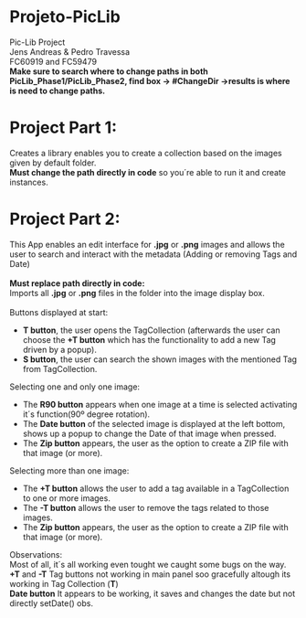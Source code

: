 # Projeto-PicLib
Pic-Lib Project \
Jens Andreas & Pedro Travessa \
FC60919 and FC59479 \
**Make sure to search where to change paths in both PicLib_Phase1/PicLib_Phase2, find box -> #ChangeDir ->results is where is need to change paths.**
# Project Part 1:
Creates a library enables you to create a collection based on the images given by default folder. \
**Must change the path directly in code** so you´re able to run it and create instances.
# Project Part 2:

This App enables an edit interface for **.jpg** or **.png** images and allows the user to search and interact with the metadata (Adding or removing Tags and Date) \
\
**Must replace path directly in code:** \
Imports all **.jpg** or **.png** files in the folder into the image display box. \
\
Buttons displayed at start:
- **T button**, the user opens the TagCollection (afterwards the user can choose the **+T button** which has the functionality to add a new Tag driven by a popup). 
- **S button**, the user can search the shown images with the mentioned Tag from TagCollection.

Selecting one and only one image:
- The **R90 button** appears when one image at a time is selected activating it´s function(90º degree rotation).
- The **Date button** of the selected image is displayed at the left bottom, shows up a popup to change the Date of that image when pressed.
- The **Zip button** appears, the user as the option to create a ZIP file with that image (or more).

Selecting more than one image:
- The **+T button** allows the user to add a tag available in a TagCollection to one
or more images.
- The **-T button** allows the user to remove the tags related to those images.
- The **Zip button** appears, the user as the option to create a ZIP file with that image (or more).

Observations: \
Most of all, it´s all working even tought we caught some bugs on the way. \
**+T** and **-T** Tag buttons not working in main panel soo gracefully altough its working in Tag Collection (**T**) \
**Date button** It appears to be working, it saves and changes the date but not directly setDate() obs.

